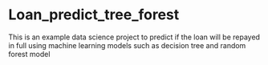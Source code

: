 # Loan_predict_tree_forest
This is an example data science project to predict if the loan will be repayed in full using machine learning models such as decision tree and random forest model
